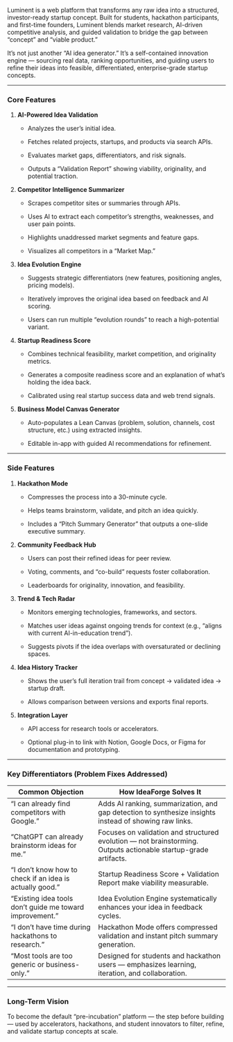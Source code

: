  Luminent is a web platform that transforms any raw idea into a structured, investor-ready startup concept. Built for students, hackathon participants, and first-time founders, Luminent blends market research, AI-driven competitive analysis, and guided validation to bridge the gap between “concept” and “viable product.”

It’s not just another “AI idea generator.” It’s a self-contained innovation engine — sourcing real data, ranking opportunities, and guiding users to refine their ideas into feasible, differentiated, enterprise-grade startup concepts.

---

### **Core Features**

1. **AI-Powered Idea Validation**
    
    - Analyzes the user’s initial idea.
        
    - Fetches related projects, startups, and products via search APIs.
        
    - Evaluates market gaps, differentiators, and risk signals.
        
    - Outputs a “Validation Report” showing viability, originality, and potential traction.
        
2. **Competitor Intelligence Summarizer**
    
    - Scrapes competitor sites or summaries through APIs.
        
    - Uses AI to extract each competitor’s strengths, weaknesses, and user pain points.
        
    - Highlights unaddressed market segments and feature gaps.
        
    - Visualizes all competitors in a “Market Map.”
        
3. **Idea Evolution Engine**
    
    - Suggests strategic differentiators (new features, positioning angles, pricing models).
        
    - Iteratively improves the original idea based on feedback and AI scoring.
        
    - Users can run multiple “evolution rounds” to reach a high-potential variant.
        
4. **Startup Readiness Score**
    
    - Combines technical feasibility, market competition, and originality metrics.
        
    - Generates a composite readiness score and an explanation of what’s holding the idea back.
        
    - Calibrated using real startup success data and web trend signals.
        
5. **Business Model Canvas Generator**
    
    - Auto-populates a Lean Canvas (problem, solution, channels, cost structure, etc.) using extracted insights.
        
    - Editable in-app with guided AI recommendations for refinement.
        

---

### **Side Features**

1. **Hackathon Mode**
    
    - Compresses the process into a 30-minute cycle.
        
    - Helps teams brainstorm, validate, and pitch an idea quickly.
        
    - Includes a “Pitch Summary Generator” that outputs a one-slide executive summary.
        
2. **Community Feedback Hub**
    
    - Users can post their refined ideas for peer review.
        
    - Voting, comments, and “co-build” requests foster collaboration.
        
    - Leaderboards for originality, innovation, and feasibility.
        
3. **Trend & Tech Radar**
    
    - Monitors emerging technologies, frameworks, and sectors.
        
    - Matches user ideas against ongoing trends for context (e.g., “aligns with current AI-in-education trend”).
        
    - Suggests pivots if the idea overlaps with oversaturated or declining spaces.
        
4. **Idea History Tracker**
    
    - Shows the user’s full iteration trail from concept → validated idea → startup draft.
        
    - Allows comparison between versions and exports final reports.
        
5. **Integration Layer**
    
    - API access for research tools or accelerators.
        
    - Optional plug-in to link with Notion, Google Docs, or Figma for documentation and prototyping.
        

---

### **Key Differentiators (Problem Fixes Addressed)**

|**Common Objection**|**How IdeaForge Solves It**|
|---|---|
|“I can already find competitors with Google.”|Adds AI ranking, summarization, and gap detection to synthesize insights instead of showing raw links.|
|“ChatGPT can already brainstorm ideas for me.”|Focuses on validation and structured evolution — not brainstorming. Outputs actionable startup-grade artifacts.|
|“I don’t know how to check if an idea is actually good.”|Startup Readiness Score + Validation Report make viability measurable.|
|“Existing idea tools don’t guide me toward improvement.”|Idea Evolution Engine systematically enhances your idea in feedback cycles.|
|“I don’t have time during hackathons to research.”|Hackathon Mode offers compressed validation and instant pitch summary generation.|
|“Most tools are too generic or business-only.”|Designed for students and hackathon users — emphasizes learning, iteration, and collaboration.|

---

### **Long-Term Vision**

To become the default “pre-incubation” platform — the step before building — used by accelerators, hackathons, and student innovators to filter, refine, and validate startup concepts at scale.

